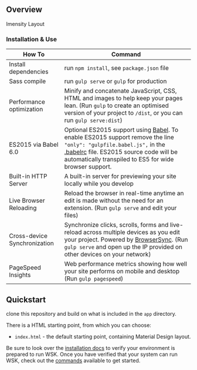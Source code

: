 ## Overview

Imensity Layout

### Installation & Use

| How To                                | Command                                                                                                                                                                                                                                                     |
|----------------------------------------|-------------------------------------------------------------------------------------------------------------------------------------------------------------------------------------------------------------------------------------------------------------|
| Install dependencies | run `npm install`, see `package.json` file|
| Sass compile                           | run `gulp serve` or `gulp` for production|
| Performance optimization               | Minify and concatenate JavaScript, CSS, HTML and images to help keep your pages lean. (Run `gulp` to create an optimised version of your project to `/dist`, or you can run `gulp serve:dist`)|
| ES2015 via Babel 6.0                   | Optional ES2015 support using [Babel](https://babeljs.io/). To enable ES2015 support remove the line `"only": "gulpfile.babel.js",` in the [.babelrc](.babelrc) file. ES2015 source code will be automatically transpiled to ES5 for wide browser support.  |
| Built-in HTTP Server                   | A built-in server for previewing your site locally while you develop |
| Live Browser Reloading                 | Reload the browser in real-time anytime an edit is made without the need for an extension. (Run `gulp serve` and edit your files) |
| Cross-device Synchronization           | Synchronize clicks, scrolls, forms and live-reload across multiple devices as you edit your project. Powered by [BrowserSync](http://browsersync.io). (Run `gulp serve` and open up the IP provided on other devices on your network) |            
| PageSpeed Insights                     | Web performance metrics showing how well your site performs on mobile and desktop (Run `gulp pagespeed`)             |

## Quickstart

clone this repository and build on what is included in the `app` directory.

There is a HTML starting point, from which you can choose:

- `index.html` - the default starting point, containing Material Design layout.

Be sure to look over the [installation docs](docs/install.md) to verify your environment is prepared to run WSK.
Once you have verified that your system can run WSK, check out the [commands](docs/commands.md) available to get started.
